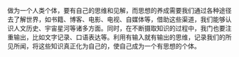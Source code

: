 做为一个人类个体，要有自己的思维和见解，而思想的养成需要我们通过各种途径去了解世界，如书籍、博客、电影、电视、自媒体等，借助这些渠道，我们能够认识人文历史、宇宙星河等诸多方面。同时，在不断摄取知识的过程中，我门也要注重输出，比如文字记录、口语表达等。利用有输入就有输出的思维，记录我们的所见所闻，将这些知识真正化为自己的，使自己成为一个有思想的个体。
